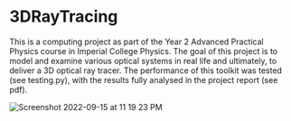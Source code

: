 # 3DRayTracing

This is a computing project as part of the Year 2 Advanced Practical Physics course in Imperial College Physics. The goal of this project is to model and examine various optical systems in real life and ultimately, to deliver a 3D optical ray tracer. The performance of this toolkit was tested (see testing.py), with the results fully analysed in the project report (see pdf).

![Screenshot 2022-09-15 at 11 19 23 PM](https://user-images.githubusercontent.com/97603154/190442683-acfcff65-3ecd-4e98-8785-8900c61f5109.png)
